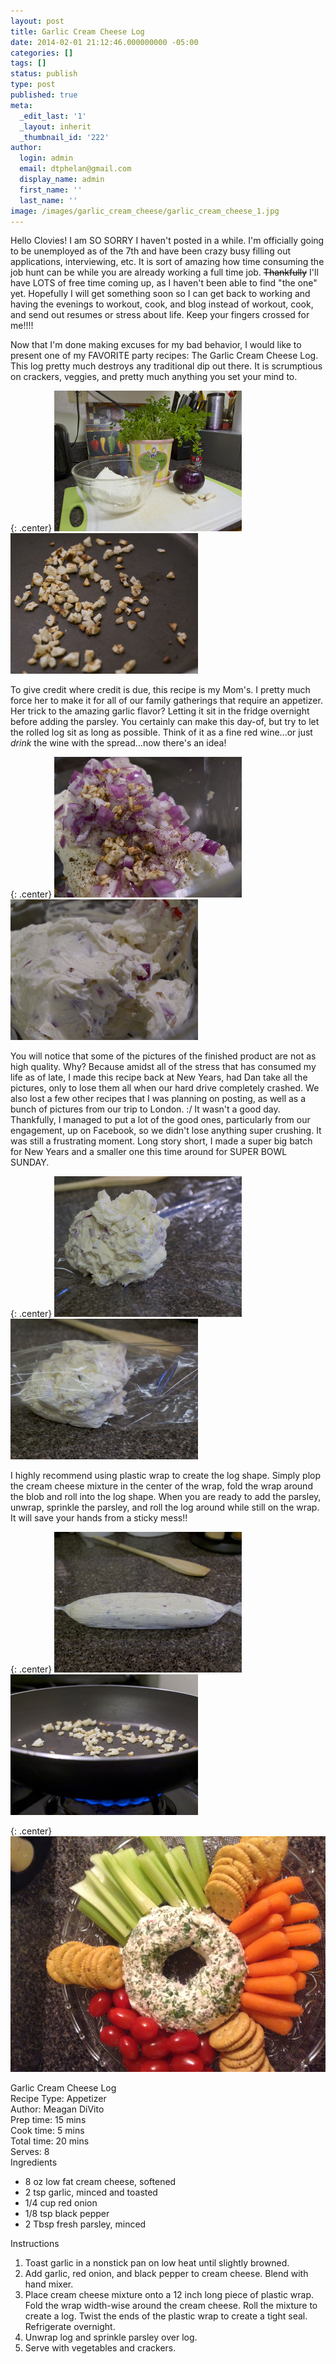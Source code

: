```yaml
---
layout: post
title: Garlic Cream Cheese Log
date: 2014-02-01 21:12:46.000000000 -05:00
categories: []
tags: []
status: publish
type: post
published: true
meta:
  _edit_last: '1'
  _layout: inherit
  _thumbnail_id: '222'
author:
  login: admin
  email: dtphelan@gmail.com
  display_name: admin
  first_name: ''
  last_name: ''
image: /images/garlic_cream_cheese/garlic_cream_cheese_1.jpg
---
```

Hello Clovies! I am SO SORRY I haven't posted in a while. I'm officially going to be unemployed as of the 7th and have been crazy busy filling out applications, interviewing, etc. It is sort of amazing how time consuming the job hunt can be while you are already working a full time job. <span style="color: #000000;"><del>Thankfully</del> </span>I'll have LOTS of free time coming up, as I haven't been able to find "the one" yet. Hopefully I will get something soon so I can get back to working and having the evenings to workout, cook, and blog instead of workout, cook, and send out resumes or stress about life. Keep your fingers crossed for me!!!!

Now that I'm done making excuses for my bad behavior, I would like to present one of my FAVORITE party recipes: The Garlic Cream Cheese Log. This log pretty much destroys any traditional dip out there. It is scrumptious on crackers, veggies, and pretty much anything you set your mind to.

{: .center}
![RD Eating - Garlic Cream Cheese Log](/images/garlic_cream_cheese/garlic_cream_cheese_2.jpg) ![RD Eating - Garlic Cream Cheese Log](/images/garlic_cream_cheese/garlic_cream_cheese_3.jpg)

To give credit where credit is due, this recipe is my Mom's. I pretty much force her to make it for all of our family gatherings that require an appetizer. Her trick to the amazing garlic flavor? Letting it sit in the fridge overnight before adding the parsley. You certainly can make this day-of, but try to let the rolled log sit as long as possible. Think of it as a fine red wine...or just <em>drink</em> the wine with the spread...now there's an idea!

{: .center}
![RD Eating - Garlic Cream Cheese Log](/images/garlic_cream_cheese/garlic_cream_cheese_4.jpg) ![RD Eating - Garlic Cream Cheese Log](/images/garlic_cream_cheese/garlic_cream_cheese_5.jpg)

You will notice that some of the pictures of the finished product are not as high quality. Why? Because amidst all of the stress that has consumed my life as of late, I made this recipe back at New Years, had Dan take all the pictures, only to lose them all when our hard drive completely crashed. We also lost a few other recipes that I was planning on posting, as well as a bunch of pictures from our trip to London. :/ It wasn't a good day. Thankfully, I managed to put a lot of the good ones, particularly from our engagement, up on Facebook, so we didn't lose anything super crushing. It was still a frustrating moment. Long story short, I made a super big batch for New Years and a smaller one this time around for SUPER BOWL SUNDAY.

{: .center}
![RD Eating - Garlic Cream Cheese Log](/images/garlic_cream_cheese/garlic_cream_cheese_6.jpg) ![RD Eating - Garlic Cream Cheese Log](/images/garlic_cream_cheese/garlic_cream_cheese_7.jpg)

I highly recommend using plastic wrap to create the log shape. Simply plop the cream cheese mixture in the center of the wrap, fold the wrap around the blob and roll into the log shape. When you are ready to add the parsley, unwrap, sprinkle the parsley, and roll the log around while still on the wrap. It will save your hands from a sticky mess!!

{: .center}
![RD Eating - Garlic Cream Cheese Log](/images/garlic_cream_cheese/garlic_cream_cheese_8.jpg) ![RD Eating - Garlic Cream Cheese Log](/images/garlic_cream_cheese/garlic_cream_cheese_9.jpg)

{: .center}
![RD Eating - Garlic Cream Cheese Log](/images/garlic_cream_cheese/garlic_cream_cheese_10.jpg)

<div class="easyrecipe">
<div class="item ERName">Garlic Cream Cheese Log</div>
<div class="ERClear"></div>
<div class="ERHead"><span class="xlate">Recipe Type</span>: <span class="type">Appetizer</span></div>
<div class="ERHead">Author: <span class="cook">Meagan DiVito</span></div>
<div class="ERHead">Prep time: <time itemprop="prepTime" datetime="PT15M">15 mins</time></div>
<div class="ERHead">Cook time: <time itemprop="cookTime" datetime="PT5M">5 mins</time></div>
<div class="ERHead">Total time: <time itemprop="totalTime" datetime="PT20M">20 mins</time></div>
<div class="ERHead">Serves: <span class="yield">8</span></div>
<div class="ERIngredients">
<div class="ERIngredientsHeader">Ingredients</div>
<ul class="ingredients">
<li class="ingredient">8 oz low fat cream cheese, softened</li>
<li class="ingredient">2 tsp garlic, minced and toasted</li>
<li class="ingredient">1/4 cup red onion</li>
<li class="ingredient">1/8 tsp black pepper</li>
<li class="ingredient">2 Tbsp fresh parsley, minced</li>
</ul>
</div>
<div class="ERInstructions">
<div class="ERInstructionsHeader">Instructions</div>
<div class="instructions">
<ol>
<li class="instruction">Toast garlic in a nonstick pan on low heat until slightly browned.</li>
<li class="instruction">Add garlic, red onion, and black pepper to cream cheese. Blend with hand mixer.</li>
<li class="instruction">Place cream cheese mixture onto a 12 inch long piece of plastic wrap. Fold the wrap width-wise around the cream cheese. Roll the mixture to create a log. Twist the ends of the plastic wrap to create a tight seal. Refrigerate overnight.</li>
<li class="instruction">Unwrap log and sprinkle parsley over log.</li>
<li class="instruction">Serve with vegetables and crackers.</li>
</ol>
</div>
</div>
<div class="ERNutrition"></div>
<div class="endeasyrecipe" style="display: none;">3.2.1275</div>
</div>
<p>&nbsp;</p>
